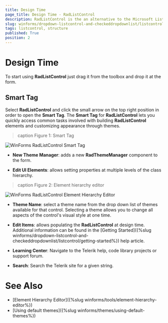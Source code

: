 ```yaml
---
title: Design Time
page_title: Design Time - RadListControl
description: RadListControl is the an alternative to the Microsoft ListBox control.
slug: winforms/dropdown-listcontrol-and-checkeddropdownlist/listcontrol/structure
tags: listcontrol, structure
published: True
position: 2
---
```


# Design Time

To start using __RadListControl__ just drag it from the toolbox and drop it at the form.
 
## Smart Tag

Select __RadListControl__ and click the small arrow on the top right position in order to open the __Smart Tag__. The __Smart Tag__ for __RadListControl__ lets you quickly access common tasks involved with building __RadListControl__ elements and customizing appearance through themes.

>caption Figure 1: Smart Tag

![WinForms RadListControl Smart Tag](images/dropdown-and-listcontrol-listcontrol-design-time001.png)

* __New Theme Manager__: adds a new __RadThemeManager__ component to the form.
            

* __Edit UI Elements__: allows setting properties at multiple levels of the class hierarchy.
            
>caption Figure 2: Element hierarchy editor

![WinForms RadListControl Element Hierarchy Editor](images/dropdown-and-listcontrol-listcontrol-design-time002.png)

* __Theme Name__: select a theme name from the drop down list of themes available for that control. Selecting a theme allows you to change all aspects of the control's visual style at one time.
            

* __Edit Items__: allows populating the __RadListControl__ at design time. Additional information can be found in the [Getting Started]({%slug winforms/dropdown-listcontrol-and-checkeddropdownlist/listcontrol/getting-started%}) help article.            

* __Learning Center__: Navigate to the Telerik help, code library projects or support forum.

* __Search__: Search the Telerik site for a given string.
        
# See Also

* [Element Hierarchy Editor]({%slug winforms/tools/element-hierarchy-editor%})
* [Using default themes]({%slug winforms/themes/using-default-themes%})

 
            
